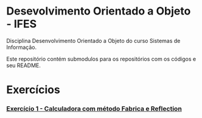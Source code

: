 # Desevolvimento Orientado a Objeto - IFES
Disciplina Desenvolvimento Orientado a Objeto do curso Sistemas de Informação.

Este repositório contém submodulos para os repositórios com os códigos e seu README.

# Exercícios

### <a href="https://github.com/bedrohenr/calculadora-reflection.git" target="_blank">Exercício 1 - Calculadora com método Fabrica e Reflection</a>

